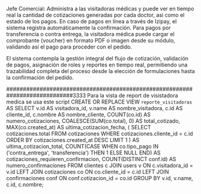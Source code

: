 Jefe Comercial: Administra a las visitadoras médicas y puede ver en tiempo real la cantidad de cotizaciones generadas por cada doctor, así como el estado de los pagos. En caso de pagos en línea a través de Izipay, el sistema registra automáticamente la confirmación. Para pagos por transferencia o contra entrega, la visitadora médica puede cargar el comprobante (voucher) en formato PDF o imagen desde su módulo, validando así el pago para proceder con el pedido.

El sistema contempla la gestión integral del flujo de cotización, validación de pagos, asignación de roles y reportes en tiempo real, permitiendo una trazabilidad completa del proceso desde la elección de formulaciones hasta la confirmación del pedido.

############################################################################3333
Para la vista de report de visistadora medica se usa este script
CREATE OR REPLACE VIEW `reporte_visitadoras` AS
SELECT 
    v.id AS visitadora_id,
    v.name AS nombre_visitadora,
    c.id AS cliente_id,
    c.nombre AS nombre_cliente,
    COUNT(co.id) AS numero_cotizaciones,
    COALESCE(SUM(co.total), 0) AS total_cotizado,
    MAX(co.created_at) AS ultima_cotizacion_fecha,
    (
        SELECT cotizaciones.total 
        FROM cotizaciones 
        WHERE cotizaciones.cliente_id = c.id 
        ORDER BY cotizaciones.created_at DESC 
        LIMIT 1
    ) AS ultima_cotizacion_total,
    COUNT(CASE 
        WHEN co.tipo_pago IN ('contra_entrega', 'transferencia') 
        THEN 1 ELSE NULL 
    END) AS cotizaciones_requieren_confirmacion,
    COUNT(DISTINCT conf.id) AS numero_confirmaciones
FROM 
    clientes c
JOIN 
    users v ON c.visitadora_id = v.id
LEFT JOIN 
    cotizaciones co ON co.cliente_id = c.id
LEFT JOIN 
    confirmaciones conf ON conf.cotizacion_id = co.id
GROUP BY 
    v.id, v.name, c.id, c.nombre;
